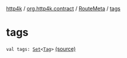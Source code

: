 [http4k](../../index.md) / [org.http4k.contract](../index.md) / [RouteMeta](index.md) / [tags](./tags.md)

# tags

`val tags: `[`Set`](https://kotlinlang.org/api/latest/jvm/stdlib/kotlin.collections/-set/index.html)`<`[`Tag`](../-tag/index.md)`>` [(source)](https://github.com/http4k/http4k/blob/master/http4k-contract/src/main/kotlin/org/http4k/contract/routeMeta.kt#L112)